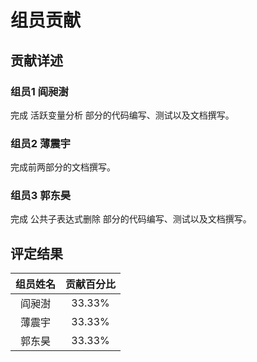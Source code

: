 # 组员贡献

## 贡献详述

### 组员1 阎昶澍

完成 活跃变量分析 部分的代码编写、测试以及文档撰写。

### 组员2 薄震宇

完成前两部分的文档撰写。

### 组员3 郭东昊

完成 公共子表达式删除 部分的代码编写、测试以及文档撰写。

## 评定结果

| 组员姓名 | 贡献百分比 |
| :-----: | :-------: |
|   阎昶澍   |    33.33%    |
|   薄震宇   |    33.33%    |
|   郭东昊   |    33.33%    |
